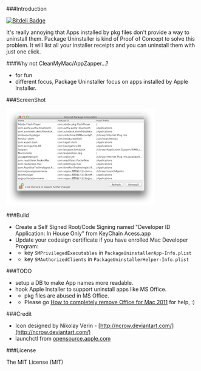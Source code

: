 ###Introduction

[![Bitdeli Badge](https://d2weczhvl823v0.cloudfront.net/hewigovens/packageuninstaller/trend.png)](https://bitdeli.com/free "Bitdeli Badge")

It's really annoying that Apps installed by pkg files don't provide a way to uninstall them. Package Uninstaller is kind of Proof of Concept to solve this problem. It will list all your installer receipts and you can uninstall them with just one click.

###Why not CleanMyMac/AppZapper...?

* for fun
* different focus, Package Uninstaller focus on apps installed by Apple Installer.

###ScreenShot

<img src="doc/overview.png">

###Build

* Create a Self Signed Root/Code Signing named "Developer ID Application: In House Only" from KeyChain Acess.app
* Update your codesign certificate if you have enrolled Mac Developer Program:
* * key `SMPrivilegedExecutables` in `PackageUninstallerApp-Info.plist`
* * key `SMAuthorizedClients` in `PackageUninstallerHelper-Info.plist`


###TODO

* setup a DB to make App names more readable.
* hook Apple Installer to support uninstall apps like MS Office.
* * pkg files are abused in MS Office.
* * Please go [How to completely remove Office for Mac 2011](http://support.microsoft.com/kb/2398768) for help, :)

###Credit
* Icon designed by Nikolay Verin - [http://ncrow.deviantart.com/](http://ncrow.deviantart.com/)
* launchctl from [opensource.apple.com](http://www.opensource.apple.com/source/launchd/launchd-442.26.2/)

###License

The MIT License (MIT)